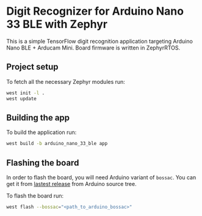 # Digit Recognizer for Arduino Nano 33 BLE with Zephyr

This is a simple TensorFlow digit recognition application targeting Arduino Nano BLE + Arducam Mini.
Board firmware is written in ZephyrRTOS.

## Project setup

To fetch all the necessary Zephyr modules run:

```sh
west init -l .
west update
```

## Building the app

To build the application run:

```sh
west build -b arduino_nano_33_ble app
```

## Flashing the board

In order to flash the board, you will need Arduino variant of `bossac`.
You can get it from [lastest release](https://github.com/arduino/BOSSA/releases) from Arduino source tree.

To flash the board run:

```sh
west flash --bossac="<path_to_arduino_bossac>"
```
